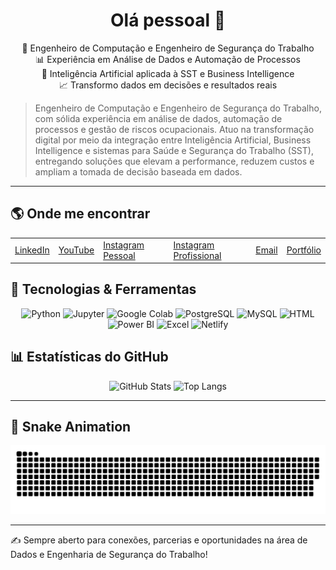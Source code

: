 <div align="center">

# Olá pessoal 👋

🎯 Engenheiro de Computação e Engenheiro de Segurança do Trabalho  
📊 Experiência em Análise de Dados e Automação de Processos  
🤖 Inteligência Artificial aplicada à SST e Business Intelligence  
📈 Transformo dados em decisões e resultados reais

</div>

> Engenheiro de Computação e Engenheiro de Segurança do Trabalho, com sólida experiência em análise de dados, automação de processos e gestão de riscos ocupacionais. Atuo na transformação digital por meio da integração entre Inteligência Artificial, Business Intelligence e sistemas para Saúde e Segurança do Trabalho (SST), entregando soluções que elevam a performance, reduzem custos e ampliam a tomada de decisão baseada em dados.

---

## 🌎 Onde me encontrar

<table>
<tr>
<td><a href="https://www.linkedin.com/in/edsonbrazdados/" target="_blank">LinkedIn</a></td>
<td><a href="https://youtube.com/@edsongomes2649" target="_blank">YouTube</a></td>
<td><a href="https://www.instagram.com/" target="_blank">Instagram Pessoal</a></td>
<td><a href="https://www.instagram.com/" target="_blank">Instagram Profissional</a></td>
<td><a href="mailto:edson@email.com">Email</a></td>
<td><a href="https://edsonbraz-portfolio.netlify.app/" target="_blank">Portfólio</a></td>
</tr>
</table>

## 🚀 Tecnologias & Ferramentas
<p align="center">
  <img src="https://cdn.simpleicons.org/python" width="56" alt="Python"/>
  <img src="https://cdn.simpleicons.org/jupyter" width="56" alt="Jupyter"/>
  <img src="https://cdn.simpleicons.org/googlecolab" width="56" alt="Google Colab"/>
  <img src="https://cdn.simpleicons.org/postgresql" width="56" alt="PostgreSQL"/>
  <img src="https://cdn.simpleicons.org/mysql" width="56" alt="MySQL"/>
  <img src="https://cdn.simpleicons.org/html" width="56" alt="HTML"/>
  <img src="https://cdn.simpleicons.org/powerbi" width="56" alt="Power BI"/>
  <img src="https://cdn.simpleicons.org/microsoftexcel" width="56" alt="Excel"/>
  <img src="https://cdn.simpleicons.org/netlify" width="56" alt="Netlify"/>
</p>

## 📊 Estatísticas do GitHub

<div align="center">

![GitHub Stats](https://github-readme-stats.vercel.app/api?username=ppelino&show_icons=true&theme=dracula)
![Top Langs](https://github-readme-stats.vercel.app/api/top-langs/?username=ppelino&layout=compact&theme=dracula)

</div>

---
## 🐍 Snake Animation
<p align="center">
  <img src="./.github/assets/snake.svg" alt="Snake animation" />
</p>


---

✍️ Sempre aberto para conexões, parcerias e oportunidades na área de Dados e Engenharia de Segurança do Trabalho!

